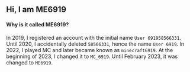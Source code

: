 Hi, I am ME6919
---
#### Why is it called ME6919?   
In 2019, I registered an account with the initial name `User 691958566331`.
Until 2020, I accidentally deleted `58566331`, hence the name `User 6919`.
In 2022, I played MC and later became known as `minecraft6919`.
At the beginning of 2023, I changed it to `MC_6919`.
Until February 2023, it was changed to `ME6919`.
